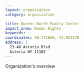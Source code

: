 ```yaml
---
layout: organization
category: organization

title: Queens North Family Center
impact_area: Human Rights
keywords: 
coordinates: 40.771656,-73.924278
address: |
  23-40 Astoria Blvd
  Astoria NY 11102
---
```

Organization's overview

